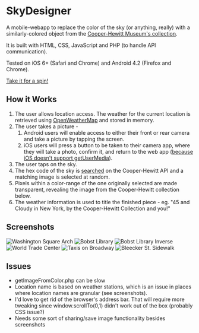 SkyDesigner
=======

A mobile-webapp to replace the color of the sky (or anything, really) with a similarly-colored object from the [Cooper-Hewitt Museum's collection](https://collection.cooperhewitt.org/).

It is built with HTML, CSS, JavaScript and PHP (to handle API communication).

Tested on iOS 6+ (Safari and Chrome) and Android 4.2 (Firefox and Chrome). 

[Take it for a spin!](http://www.samjbrenner.com/projects/sky)

How it Works
-------

1. The user allows location access. The weather for the current location is retrieved using [OpenWeatherMap](http://openweathermap.org/) and stored in memory.
2. The user takes a picture -
    1. Android users will enable access to either their front or rear camera and take a picture by tapping the screen. 
    2. iOS users will press a button to be taken to their camera app, where they will take a photo, confirm it, and return to the web app ([because iOS doesn't support getUserMedia](http://caniuse.com/stream)).
3. The user taps on the sky.
4. The hex code of the sky is [searched](https://collection.cooperhewitt.org/api/methods/cooperhewitt.search.objects) on the Cooper-Hewitt API and a matching image is selected at random. 
5. Pixels within a color-range of the one originally selected are made transparent, revealing the image from the Cooper-Hewitt collection below.
6. The weather information is used to title the finished piece - eg. "45 and Cloudy in New York, by the Cooper-Hewitt Collection and you!"

Screenshots
-------
![Washington Square Arch](http://www.samjbrenner.com/projects/sky/lib/img/01.jpg) 
![Bobst Library](http://www.samjbrenner.com/projects/sky/lib/img/02.jpg)
![Bobst Library Inverse](http://www.samjbrenner.com/projects/sky/lib/img/03.jpg)
![World Trade Center](http://www.samjbrenner.com/projects/sky/lib/img/04.jpg)
![Taxis on Broadway](http://www.samjbrenner.com/projects/sky/lib/img/05.jpg)
![Bleecker St. Sidewalk](http://www.samjbrenner.com/projects/sky/lib/img/06.jpg)

Issues
-------

* getImageFromColor.php can be slow
* Location name is based on weather stations, which is an issue in places where location names are granular (see screenshots).
* I'd love to get rid of the browser's address bar. That will require more tweaking since window.scrollTo(0,1) didn't work out of the box (probably CSS issue?)
* Needs some sort of sharing/save image functionality besides screenshots